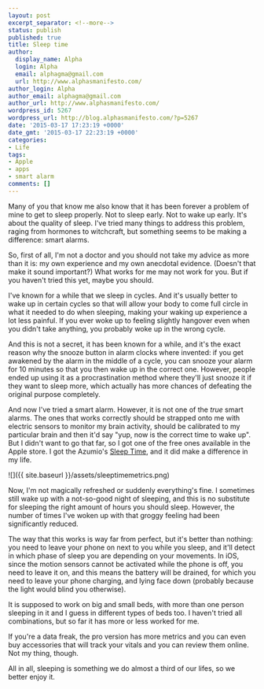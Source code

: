 ```yaml
---
layout: post
excerpt_separator: <!--more-->
status: publish
published: true
title: Sleep time
author:
  display_name: Alpha
  login: Alpha
  email: alphagma@gmail.com
  url: http://www.alphasmanifesto.com/
author_login: Alpha
author_email: alphagma@gmail.com
author_url: http://www.alphasmanifesto.com/
wordpress_id: 5267
wordpress_url: http://blog.alphasmanifesto.com/?p=5267
date: '2015-03-17 17:23:19 +0000'
date_gmt: '2015-03-17 22:23:19 +0000'
categories:
- Life
tags:
- Apple
- apps
- smart alarm
comments: []
---
```


Many of you that know me also know that it has been forever a problem of mine to get to sleep properly. Not to sleep early. Not to wake up early. It's about the quality of sleep. I've tried many things to address this problem, raging from hormones to witchcraft, but something seems to be making a difference: smart alarms.

<!--more-->

So, first of all, I'm not a doctor and you should not take my advice as more than it is: my own experience and my own anecdotal evidence. (Doesn't that make it sound important?) What works for me may not work for you. But if you haven't tried this yet, maybe you should.

I've known for a while that we sleep in cycles. And it's usually better to wake up in certain cycles so that will allow your body to come full circle in what it needed to do when sleeping, making your waking up experience a lot less painful. If you ever woke up to feeling slightly hangover even when you didn't take anything, you probably woke up in the wrong cycle.

And this is not a secret, it has been known for a while, and it's the exact reason why the snooze button in alarm clocks where invented: if you get awakened by the alarm in the middle of a cycle, you can snooze your alarm for 10 minutes so that you then wake up in the correct one. However, people ended up using it as a procrastination method where they'll just snooze it if they want to sleep more, which actually has more chances of defeating the original purpose completely.

And now I've tried a smart alarm. However, it is not one of the _true_ smart alarms. The ones that works correctly should be strapped onto me with electric sensors to monitor my brain activity, should be calibrated to my particular brain and then it'd say "yup, now is the correct time to wake up". But I didn't want to go that far, so I got one of the free ones available in the Apple store. I got the Azumio's <a href="http://www.azumio.com/s/sleeptime/index.html">Sleep Time</a>, and it did make a difference in my life.

![]({{ site.baseurl }}/assets/sleeptimemetrics.png)


Now, I'm not magically refreshed or suddenly everything's fine. I sometimes still wake up with a not-so-good night of sleeping, and this is no substitute for sleeping the right amount of hours you should sleep. However, the number of times I've woken up with that groggy feeling had been significantly reduced.

The way that this works is way far from perfect, but it's better than nothing: you need to leave your phone on next to you while you sleep, and it'll detect in which phase of sleep you are depending on your movements. In iOS, since the motion sensors cannot be activated while the phone is off, you need to leave it on, and this means the battery will be drained, for which you need to leave your phone charging, and lying face down (probably because the light would blind you otherwise).

It is supposed to work on big and small beds, with more than one person sleeping in it and I guess in different types of beds too. I haven't tried all combinations, but so far it has more or less worked for me.

If you're a data freak, the pro version has more metrics and you can even buy accessories that will track your vitals and you can review them online. Not my thing, though.

All in all, sleeping is something we do almost a third of our lifes, so we better enjoy it.
